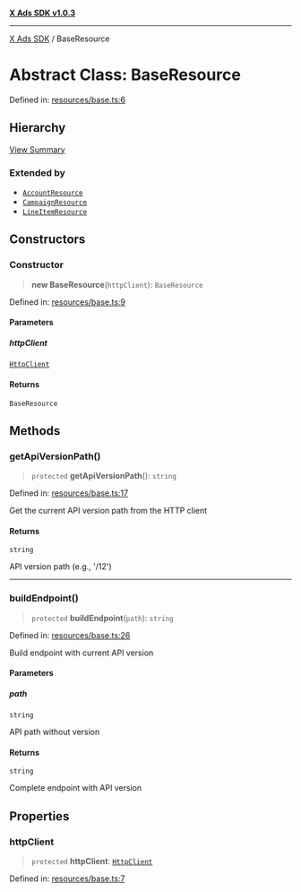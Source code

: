 [**X Ads SDK v1.0.3**](../README.md)

***

[X Ads SDK](../globals.md) / BaseResource

# Abstract Class: BaseResource

Defined in: [resources/base.ts:6](https://github.com/kage1020/x-ads-sdk/blob/main/src/resources/base.ts#L6)

## Hierarchy

[View Summary](../hierarchy.md)

### Extended by

- [`AccountResource`](AccountResource.md)
- [`CampaignResource`](CampaignResource.md)
- [`LineItemResource`](LineItemResource.md)

## Constructors

### Constructor

> **new BaseResource**(`httpClient`): `BaseResource`

Defined in: [resources/base.ts:9](https://github.com/kage1020/x-ads-sdk/blob/main/src/resources/base.ts#L9)

#### Parameters

##### httpClient

[`HttpClient`](HttpClient.md)

#### Returns

`BaseResource`

## Methods

### getApiVersionPath()

> `protected` **getApiVersionPath**(): `string`

Defined in: [resources/base.ts:17](https://github.com/kage1020/x-ads-sdk/blob/main/src/resources/base.ts#L17)

Get the current API version path from the HTTP client

#### Returns

`string`

API version path (e.g., '/12')

***

### buildEndpoint()

> `protected` **buildEndpoint**(`path`): `string`

Defined in: [resources/base.ts:26](https://github.com/kage1020/x-ads-sdk/blob/main/src/resources/base.ts#L26)

Build endpoint with current API version

#### Parameters

##### path

`string`

API path without version

#### Returns

`string`

Complete endpoint with API version

## Properties

### httpClient

> `protected` **httpClient**: [`HttpClient`](HttpClient.md)

Defined in: [resources/base.ts:7](https://github.com/kage1020/x-ads-sdk/blob/main/src/resources/base.ts#L7)
